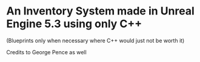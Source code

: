 # An Inventory System made in Unreal Engine 5.3 using only C++ 
(Blueprints only when necessary where C++ would just not be worth it)





Credits to George Pence as well
